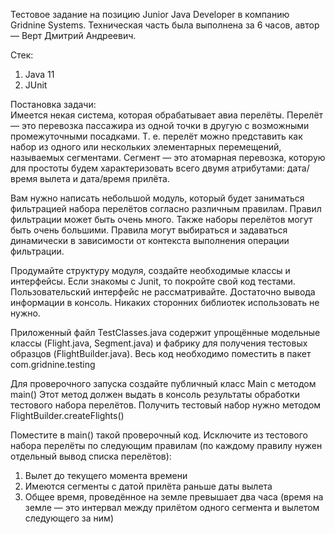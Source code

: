 Тестовое задание на позицию Junior Java Developer в компанию Gridnine Systems.
Техническая часть была выполнена за 6 часов, автор — Верт Дмитрий Андреевич.

Стек:
1. Java 11
3. JUnit

Постановка задачи: <br />
Имеется некая система, которая обрабатывает авиа перелёты. Перелёт — это перевозка пассажира из одной точки в другую 
с возможными промежуточными посадками. Т. е. перелёт можно представить как набор из одного или нескольких элементарных 
перемещений, называемых сегментами. Сегмент — это атомарная перевозка, которую для простоты будем характеризовать всего 
двумя атрибутами: дата/время вылета и дата/время прилёта.

Вам нужно написать небольшой модуль, который будет заниматься фильтрацией набора перелётов согласно различным правилам. 
Правил фильтрации может быть очень много. Также наборы перелётов могут быть очень большими. Правила могут выбираться и 
задаваться динамически в зависимости от контекста выполнения операции фильтрации.

Продумайте структуру модуля, создайте необходимые классы и интерфейсы. Если знакомы с Junit, то покройте свой код 
тестами. Пользовательский интерфейс не рассматривайте. Достаточно вывода информации в консоль. Никаких сторонних 
библиотек использовать не нужно.

Приложенный файл TestClasses.java содержит упрощённые модельные классы (Flight.java, Segment.java) и фабрику для 
получения тестовых образцов (FlightBuilder.java). Весь код необходимо поместить в пакет com.gridnine.testing

Для проверочного запуска создайте публичный класс Main c методом main() Этот метод должен выдать в консоль результаты 
обработки тестового набора перелётов. Получить тестовый набор нужно методом FlightBuilder.createFlights()

Поместите в main() такой проверочный код. Исключите из тестового набора перелёты по
следующим правилам (по каждому правилу нужен отдельный вывод списка перелётов):
1. Вылет до текущего момента времени
2. Имеются сегменты с датой прилёта раньше даты вылета
3. Общее время, проведённое на земле превышает два часа (время на земле — это интервал между прилётом одного 
сегмента и вылетом следующего за ним)
